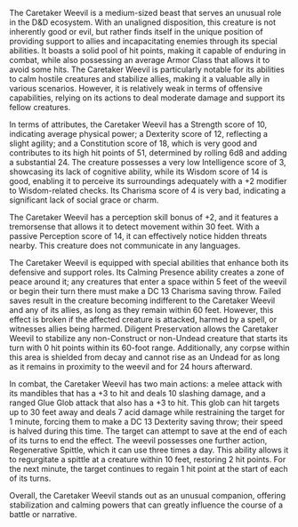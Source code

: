 The Caretaker Weevil is a medium-sized beast that serves an unusual role in the D&D ecosystem. With an unaligned disposition, this creature is not inherently good or evil, but rather finds itself in the unique position of providing support to allies and incapacitating enemies through its special abilities. It boasts a solid pool of hit points, making it capable of enduring in combat, while also possessing an average Armor Class that allows it to avoid some hits. The Caretaker Weevil is particularly notable for its abilities to calm hostile creatures and stabilize allies, making it a valuable ally in various scenarios. However, it is relatively weak in terms of offensive capabilities, relying on its actions to deal moderate damage and support its fellow creatures.

In terms of attributes, the Caretaker Weevil has a Strength score of 10, indicating average physical power; a Dexterity score of 12, reflecting a slight agility; and a Constitution score of 18, which is very good and contributes to its high hit points of 51, determined by rolling 6d8 and adding a substantial 24. The creature possesses a very low Intelligence score of 3, showcasing its lack of cognitive ability, while its Wisdom score of 14 is good, enabling it to perceive its surroundings adequately with a +2 modifier to Wisdom-related checks. Its Charisma score of 4 is very bad, indicating a significant lack of social grace or charm.

The Caretaker Weevil has a perception skill bonus of +2, and it features a tremorsense that allows it to detect movement within 30 feet. With a passive Perception score of 14, it can effectively notice hidden threats nearby. This creature does not communicate in any languages.

The Caretaker Weevil is equipped with special abilities that enhance both its defensive and support roles. Its Calming Presence ability creates a zone of peace around it; any creatures that enter a space within 5 feet of the weevil or begin their turn there must make a DC 13 Charisma saving throw. Failed saves result in the creature becoming indifferent to the Caretaker Weevil and any of its allies, as long as they remain within 60 feet. However, this effect is broken if the affected creature is attacked, harmed by a spell, or witnesses allies being harmed. Diligent Preservation allows the Caretaker Weevil to stabilize any non-Construct or non-Undead creature that starts its turn with 0 hit points within its 60-foot range. Additionally, any corpse within this area is shielded from decay and cannot rise as an Undead for as long as it remains in proximity to the weevil and for 24 hours afterward.

In combat, the Caretaker Weevil has two main actions: a melee attack with its mandibles that has a +3 to hit and deals 10 slashing damage, and a ranged Glue Glob attack that also has a +3 to hit. This glob can hit targets up to 30 feet away and deals 7 acid damage while restraining the target for 1 minute, forcing them to make a DC 13 Dexterity saving throw; their speed is halved during this time. The target can attempt to save at the end of each of its turns to end the effect. The weevil possesses one further action, Regenerative Spittle, which it can use three times a day. This ability allows it to regurgitate a spittle at a creature within 10 feet, restoring 2 hit points. For the next minute, the target continues to regain 1 hit point at the start of each of its turns. 

Overall, the Caretaker Weevil stands out as an unusual companion, offering stabilization and calming powers that can greatly influence the course of a battle or narrative.